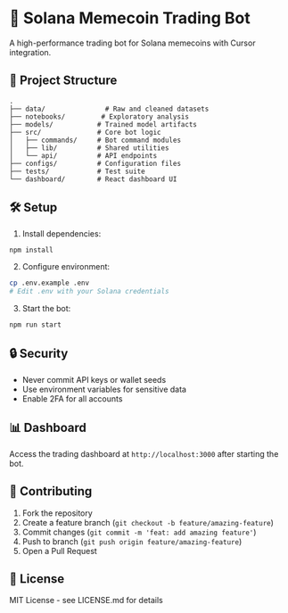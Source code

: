 # 🚀 Solana Memecoin Trading Bot

A high-performance trading bot for Solana memecoins with Cursor integration.

## 📁 Project Structure

```
.
├── data/               # Raw and cleaned datasets
├── notebooks/         # Exploratory analysis
├── models/           # Trained model artifacts
├── src/              # Core bot logic
│   ├── commands/     # Bot command modules
│   ├── lib/          # Shared utilities
│   └── api/          # API endpoints
├── configs/          # Configuration files
├── tests/            # Test suite
└── dashboard/        # React dashboard UI
```

## 🛠️ Setup

1. Install dependencies:
```bash
npm install
```

2. Configure environment:
```bash
cp .env.example .env
# Edit .env with your Solana credentials
```

3. Start the bot:
```bash
npm run start
```

## 🔒 Security

- Never commit API keys or wallet seeds
- Use environment variables for sensitive data
- Enable 2FA for all accounts

## 📊 Dashboard

Access the trading dashboard at `http://localhost:3000` after starting the bot.

## 🤝 Contributing

1. Fork the repository
2. Create a feature branch (`git checkout -b feature/amazing-feature`)
3. Commit changes (`git commit -m 'feat: add amazing feature'`)
4. Push to branch (`git push origin feature/amazing-feature`)
5. Open a Pull Request

## 📝 License

MIT License - see LICENSE.md for details 